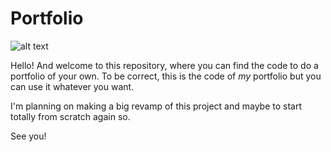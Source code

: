 # Portfolio

![alt text](https://imgs.search.brave.com/j48P3p3E3SKPrp8QWHC4wRygNyDx-u_ytngsNROTLyk/rs:fit:1200:1200:1/g:ce/aHR0cHM6Ly9pLnJl/ZGQuaXQvY2E3cmhp/dmczejk1MS5qcGc "Vaporwave image")

Hello! And welcome to this repository, where you can find the code to do a portfolio of your own. To be correct, this is the code of *my* portfolio but you can use it whatever you want.

I'm planning on making a big revamp of this project and maybe to start totally from scratch again so.

See you!
